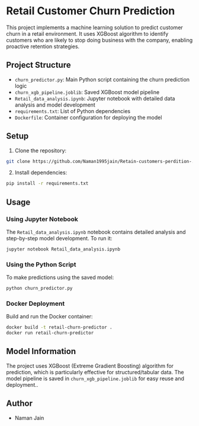 # Retail Customer Churn Prediction

This project implements a machine learning solution to predict customer churn in a retail environment. It uses XGBoost algorithm to identify customers who are likely to stop doing business with the company, enabling proactive retention strategies.

## Project Structure

- `churn_predictor.py`: Main Python script containing the churn prediction logic
- `churn_xgb_pipeline.joblib`: Saved XGBoost model pipeline
- `Retail_data_analysis.ipynb`: Jupyter notebook with detailed data analysis and model development
- `requirements.txt`: List of Python dependencies
- `Dockerfile`: Container configuration for deploying the model

## Setup

1. Clone the repository:
```bash
git clone https://github.com/Naman1995jain/Retain-customers-perdition-.git
```

2. Install dependencies:
```bash
pip install -r requirements.txt
```

## Usage

### Using Jupyter Notebook
The `Retail_data_analysis.ipynb` notebook contains detailed analysis and step-by-step model development. To run it:
```bash
jupyter notebook Retail_data_analysis.ipynb
```

### Using the Python Script
To make predictions using the saved model:
```bash
python churn_predictor.py
```

### Docker Deployment
Build and run the Docker container:
```bash
docker build -t retail-churn-predictor .
docker run retail-churn-predictor
```

## Model Information

The project uses XGBoost (Extreme Gradient Boosting) algorithm for prediction, which is particularly effective for structured/tabular data. The model pipeline is saved in `churn_xgb_pipeline.joblib` for easy reuse and deployment..

## Author

- Naman Jain
